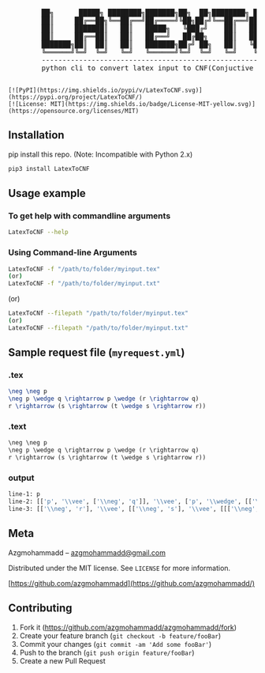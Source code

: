 <div>
    <pre>
        ██╗      █████╗ ████████╗███████╗██╗  ██╗████████╗ ██████╗  ██████╗███╗   ██╗███████╗
        ██║     ██╔══██╗╚══██╔══╝██╔════╝╚██╗██╔╝╚══██╔══╝██╔═══██╗██╔════╝████╗  ██║██╔════╝
        ██║     ███████║   ██║   █████╗   ╚███╔╝    ██║   ██║   ██║██║     ██╔██╗ ██║█████╗  
        ██║     ██╔══██║   ██║   ██╔══╝   ██╔██╗    ██║   ██║   ██║██║     ██║╚██╗██║██╔══╝  
        ███████╗██║  ██║   ██║   ███████╗██╔╝ ██╗   ██║   ╚██████╔╝╚██████╗██║ ╚████║██║     
        ╚══════╝╚═╝  ╚═╝   ╚═╝   ╚══════╝╚═╝  ╚═╝   ╚═╝    ╚═════╝  ╚═════╝╚═╝  ╚═══╝╚═╝     
        -------------------------------------------------------------------------------------
        python cli to convert latex input to CNF(Conjuctive Normal Form).
    </pre>

    [![PyPI](https://img.shields.io/pypi/v/LatexToCNF.svg)](https://pypi.org/project/LatexToCNF/)
    [![License: MIT](https://img.shields.io/badge/License-MIT-yellow.svg)](https://opensource.org/licenses/MIT)
</div>

## Installation

pip install this repo.
(Note: Incompatible with Python 2.x)

```sh
pip3 install LatexToCNF
```

## Usage example

### To get help with commandline arguments

```sh
LatexToCNF --help
```

### Using Command-line Arguments

```sh
LatexToCNF -f "/path/to/folder/myinput.tex"
(or)
LatexToCNF -f "/path/to/folder/myinput.txt"
```

(or)

```sh
LatexToCNf --filepath "/path/to/folder/myinput.tex"
(or)
LatexToCNF --filepath "/path/to/folder/myinput.txt"
```

## Sample request file (`myrequest.yml`)
### .tex
```tex
\neg \neg p
\neg p \wedge q \rightarrow p \wedge (r \rightarrow q)
r \rightarrow (s \rightarrow (t \wedge s \rightarrow r))
```

### .text
```txt
\neg \neg p
\neg p \wedge q \rightarrow p \wedge (r \rightarrow q)
r \rightarrow (s \rightarrow (t \wedge s \rightarrow r))
```

### output
```sh
line-1: p
line-2: [['p', '\\vee', ['\\neg', 'q']], '\\vee', ['p', '\\wedge', [['\\neg', 'r'], '\\vee', 'q']]]
line-3: [['\\neg', 'r'], '\\vee', [['\\neg', 's'], '\\vee', [[['\\neg', 't'], '\\vee', ['\\neg', 's']], '\\vee', 'r']]]
```

## Meta

Azgmohammadd – azgmohammadd@gmail.com

Distributed under the MIT license. See `LICENSE` for more information.

[https://github.com/azgmohammadd](https://github.com/azgmohammadd/)

## Contributing

1. Fork it (<https://github.com/azgmohammadd/azgmohammadd/fork>)
2. Create your feature branch (`git checkout -b feature/fooBar`)
3. Commit your changes (`git commit -am 'Add some fooBar'`)
4. Push to the branch (`git push origin feature/fooBar`)
5. Create a new Pull Request


